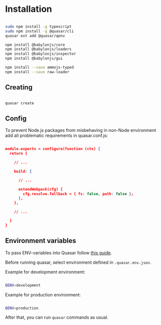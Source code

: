 # Installation

```bash

sudo npm install -g typescript
sudo npm install -g @quasar/cli
quasar ext add @quasar/qenv

npm install @babylonjs/core
npm install @babylonjs/loaders
npm install @babylonjs/inspector
npm install @babylonjs/gui

npm install --save ammojs-typed
npm install --save raw-loader

```

## Creating

```bash

quasar create

```

## Config

To prevent Node.js packages from misbehaving in non-Node environment add all problematic requirements in quasar.conf.js:

```json

module.exports = configure(function (ctx) {
  return {

    // ...

    build: {

      // ...

      extendWebpack(cfg) {
        cfg.resolve.fallback = { fs: false, path: false };
      },
    },

    // ...

  }
}

```

## Environment variables

To pass ENV-variables into Quasar follow [this guide](https://0xhagen.medium.com/how-to-pass-env-variables-into-quasar-framework-application-c5acc6ad09a2).

Before running quasar, select environment defined in `.quasar.env.json`.

Example for development environment:

```bash

QENV=development

```

Example for production environment:

```bash

QENV=production

```

After that, you can run `quasar` commands as usual.
